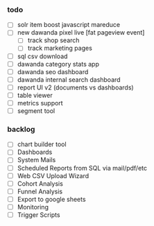 ### todo
- [ ] solr item boost javascript mareduce
- [ ] new dawanda pixel live [fat pageview event]
  - [ ] track shop search
  - [ ] track marketing pages 
- [ ] sql csv download
- [ ] dawanda category stats app
- [ ] dawanda seo dashboard
- [ ] dawanda internal search dashboard
- [ ] report UI v2 (documents vs dashboards)
- [ ] table viewer
- [ ] metrics support
- [ ] segment tool

### backlog
- [ ] chart builder tool
- [ ] Dashboards
- [ ] System Mails
- [ ] Scheduled Reports from SQL via mail/pdf/etc
- [ ] Web CSV Upload Wizard
- [ ] Cohort Analysis
- [ ] Funnel Analysis
- [ ] Export to google sheets
- [ ] Monitoring
- [ ] Trigger Scripts
